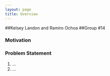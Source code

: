 ```yaml
---
layout: page
title: Overview
---
```


##Kelsey Landon and Ramiro Ochoa
##Group #14


### Motivation



### Problem Statement
1. ...
2. ...


